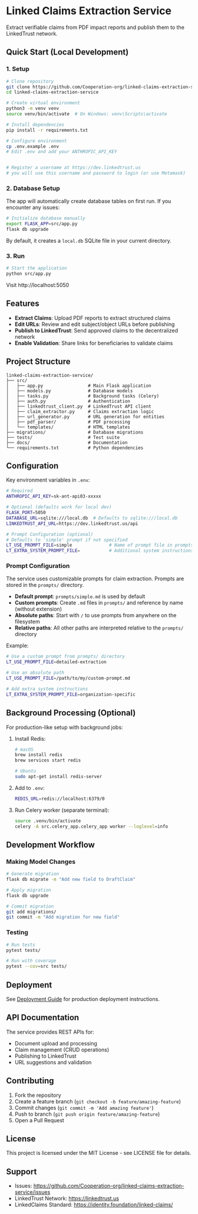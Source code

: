 # Linked Claims Extraction Service

Extract verifiable claims from PDF impact reports and publish them to the LinkedTrust network.

## Quick Start (Local Development)

### 1. Setup

```bash
# Clone repository
git clone https://github.com/Cooperation-org/linked-claims-extraction-service.git
cd linked-claims-extraction-service

# Create virtual environment
python3 -m venv venv
source venv/bin/activate  # On Windows: venv\Scripts\activate

# Install dependencies
pip install -r requirements.txt

# Configure environment
cp .env.example .env
# Edit .env and add your ANTHROPIC_API_KEY


# Register a username at https://dev.linkedtrust.us
# you will use this username and password to login (or use Metamask)
```

### 2. Database Setup

The app will automatically create database tables on first run. If you encounter any issues:

```bash
# Initialize database manually
export FLASK_APP=src/app.py
flask db upgrade
```

By default, it creates a `local.db` SQLite file in your current directory.

### 3. Run

```bash
# Start the application
python src/app.py
```

Visit http://localhost:5050

## Features

- **Extract Claims**: Upload PDF reports to extract structured claims
- **Edit URLs**: Review and edit subject/object URLs before publishing
- **Publish to LinkedTrust**: Send approved claims to the decentralized network
- **Enable Validation**: Share links for beneficiaries to validate claims

## Project Structure

```
linked-claims-extraction-service/
├── src/
│   ├── app.py                 # Main Flask application
│   ├── models.py              # Database models
│   ├── tasks.py               # Background tasks (Celery)
│   ├── auth.py                # Authentication
│   ├── linkedtrust_client.py  # LinkedTrust API client
│   ├── claim_extractor.py     # Claims extraction logic
│   ├── url_generator.py       # URL generation for entities
│   ├── pdf_parser/            # PDF processing
│   └── templates/             # HTML templates
├── migrations/                # Database migrations
├── tests/                     # Test suite
├── docs/                      # Documentation
└── requirements.txt           # Python dependencies
```

## Configuration

Key environment variables in `.env`:

```bash
# Required
ANTHROPIC_API_KEY=sk-ant-api03-xxxxx

# Optional (defaults work for local dev)
FLASK_PORT=5050
DATABASE_URL=sqlite:///local.db  # Defaults to sqlite:///local.db
LINKEDTRUST_API_URL=https://dev.linkedtrust.us/api

# Prompt Configuration (optional)
# Defaults to 'simple' prompt if not specified
LT_USE_PROMPT_FILE=simple              # Name of prompt file in prompts/ directory
LT_EXTRA_SYSTEM_PROMPT_FILE=           # Additional system instructions file
```

### Prompt Configuration

The service uses customizable prompts for claim extraction. Prompts are stored in the `prompts/` directory.

- **Default prompt**: `prompts/simple.md` is used by default
- **Custom prompts**: Create `.md` files in `prompts/` and reference by name (without extension)
- **Absolute paths**: Start with `/` to use prompts from anywhere on the filesystem
- **Relative paths**: All other paths are interpreted relative to the `prompts/` directory

Example:
```bash
# Use a custom prompt from prompts/ directory
LT_USE_PROMPT_FILE=detailed-extraction

# Use an absolute path
LT_USE_PROMPT_FILE=/path/to/my/custom-prompt.md

# Add extra system instructions
LT_EXTRA_SYSTEM_PROMPT_FILE=organization-specific
```

## Background Processing (Optional)

For production-like setup with background jobs:

1. Install Redis:
   ```bash
   # macOS
   brew install redis
   brew services start redis
   
   # Ubuntu
   sudo apt-get install redis-server
   ```

2. Add to `.env`:
   ```bash
   REDIS_URL=redis://localhost:6379/0
   ```

3. Run Celery worker (separate terminal):
   ```bash
   source .venv/bin/activate
   celery -A src.celery_app.celery_app worker --loglevel=info
   ```

## Development Workflow

### Making Model Changes

```bash
# Generate migration
flask db migrate -m "Add new field to DraftClaim"

# Apply migration
flask db upgrade

# Commit migration
git add migrations/
git commit -m "Add migration for new field"
```

### Testing

```bash
# Run tests
pytest tests/

# Run with coverage
pytest --cov=src tests/
```

## Deployment

See [Deployment Guide](docs/DEPLOYMENT_GUIDE.md) for production deployment instructions.

## API Documentation

The service provides REST APIs for:
- Document upload and processing
- Claim management (CRUD operations)
- Publishing to LinkedTrust
- URL suggestions and validation

## Contributing

1. Fork the repository
2. Create a feature branch (`git checkout -b feature/amazing-feature`)
3. Commit changes (`git commit -m 'Add amazing feature'`)
4. Push to branch (`git push origin feature/amazing-feature`)
5. Open a Pull Request

## License

This project is licensed under the MIT License - see LICENSE file for details.

## Support

- Issues: https://github.com/Cooperation-org/linked-claims-extraction-service/issues
- LinkedTrust Network: https://linkedtrust.us
- LinkedClaims Standard: https://identity.foundation/linked-claims/
